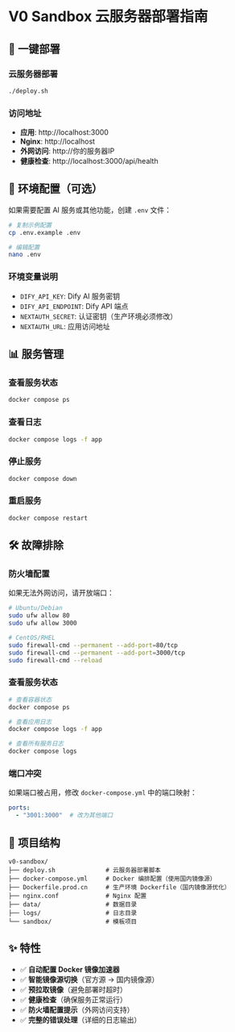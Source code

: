# V0 Sandbox 云服务器部署指南

## 🚀 一键部署

### 云服务器部署
```bash
./deploy.sh
```

### 访问地址
- **应用**: http://localhost:3000
- **Nginx**: http://localhost
- **外网访问**: http://你的服务器IP
- **健康检查**: http://localhost:3000/api/health

## 🔧 环境配置（可选）

如果需要配置 AI 服务或其他功能，创建 `.env` 文件：

```bash
# 复制示例配置
cp .env.example .env

# 编辑配置
nano .env
```

### 环境变量说明
- `DIFY_API_KEY`: Dify AI 服务密钥
- `DIFY_API_ENDPOINT`: Dify API 端点
- `NEXTAUTH_SECRET`: 认证密钥（生产环境必须修改）
- `NEXTAUTH_URL`: 应用访问地址

## 📊 服务管理

### 查看服务状态
```bash
docker compose ps
```

### 查看日志
```bash
docker compose logs -f app
```

### 停止服务
```bash
docker compose down
```

### 重启服务
```bash
docker compose restart
```

## 🛠️ 故障排除

### 防火墙配置
如果无法外网访问，请开放端口：

```bash
# Ubuntu/Debian
sudo ufw allow 80
sudo ufw allow 3000

# CentOS/RHEL
sudo firewall-cmd --permanent --add-port=80/tcp
sudo firewall-cmd --permanent --add-port=3000/tcp
sudo firewall-cmd --reload
```

### 查看服务状态
```bash
# 查看容器状态
docker compose ps

# 查看应用日志
docker compose logs -f app

# 查看所有服务日志
docker compose logs
```

### 端口冲突
如果端口被占用，修改 `docker-compose.yml` 中的端口映射：
```yaml
ports:
  - "3001:3000"  # 改为其他端口
```

## 📁 项目结构
```
v0-sandbox/
├── deploy.sh              # 云服务器部署脚本
├── docker-compose.yml     # Docker 编排配置（使用国内镜像源）
├── Dockerfile.prod.cn     # 生产环境 Dockerfile（国内镜像源优化）
├── nginx.conf             # Nginx 配置
├── data/                  # 数据目录
├── logs/                  # 日志目录
└── sandbox/               # 模板项目
```

## ✨ 特性

- ✅ **自动配置 Docker 镜像加速器**
- ✅ **智能镜像源切换**（官方源 → 国内镜像源）
- ✅ **预拉取镜像**（避免部署时超时）
- ✅ **健康检查**（确保服务正常运行）
- ✅ **防火墙配置提示**（外网访问支持）
- ✅ **完整的错误处理**（详细的日志输出）
